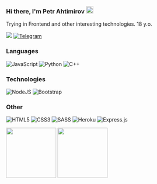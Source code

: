 ### Hi there, I'm Petr Ahtimirov <img width="20" src="https://camo.githubusercontent.com/e8e7b06ecf583bc040eb60e44eb5b8e0ecc5421320a92929ce21522dbc34c891/68747470733a2f2f6d656469612e67697068792e636f6d2f6d656469612f6876524a434c467a6361737252346961377a2f67697068792e676966">
Trying in Frontend and other interesting technologies. 18 y.o.

[![](https://img.shields.io/badge/-🖥️%20Portfolio-2E3440?style=for-the-badge)](https://petrahtimirov.github.io/Portfolio/) [![Telegram](https://img.shields.io/badge/Telegram-2E3440?style=for-the-badge&logo=telegram&logoColor=2CA5E0)](https://t.me/PetrAhtimirov)
### Languages
![JavaScript](https://img.shields.io/badge/javascript-2E3440.svg?style=for-the-badge&logo=javascript&logoColor=%23F7DF1E) ![Python](https://img.shields.io/badge/python-2E3440?style=for-the-badge&logo=python&logoColor=1F6FEB)  ![C++](https://img.shields.io/badge/c++-2E3440.svg?style=for-the-badge&logo=c%2B%2B&logoColor=white)

### Technologies
![NodeJS](https://img.shields.io/badge/NODE.JS-2E3440?style=flat-square&logo=node.js&logoColor=%23white)  ![Bootstrap](https://img.shields.io/badge/BOOTSTRAP-2E3440.svg?style=flat-square&logo=bootstrap&logoColor=%23563D7C)

### Other
![HTML5](https://img.shields.io/badge/HTML5-2E3440.svg?style=flat-square&logo=html5&logoColor=%23E34F26)  ![CSS3](https://img.shields.io/badge/CSS3-2E3440.svg?style=flat-square&logo=css3&logoColor=%231572B6) ![SASS](https://img.shields.io/badge/SASS-2E3440.svg?style=flat-square&logo=SASS&logoColor=hotpink) ![Heroku](https://img.shields.io/badge/HEROKU-2E3440.svg?style=flat-square&logo=heroku&logoColor=%23430098) ![Express.js](https://img.shields.io/badge/EXPRESS.JS-2E3440.svg?style=flat-square&logo=express&logoColor=%2361DAFB)

<div>
<img height="137px" src="https://github-readme-stats.vercel.app/api?username=PetrAhtimirov&include_all_commits=true$count_private=true&show_icons=true&hide_border=true&hide_title=true&theme=nord&border_radius=0">
<img height="137px" src="https://github-readme-stats.vercel.app/api/top-langs/?username=PetrAhtimirov&layout=compact&hide_border=true&hide_title=true&theme=nord&border_radius=0&hide=scss">
</div>
